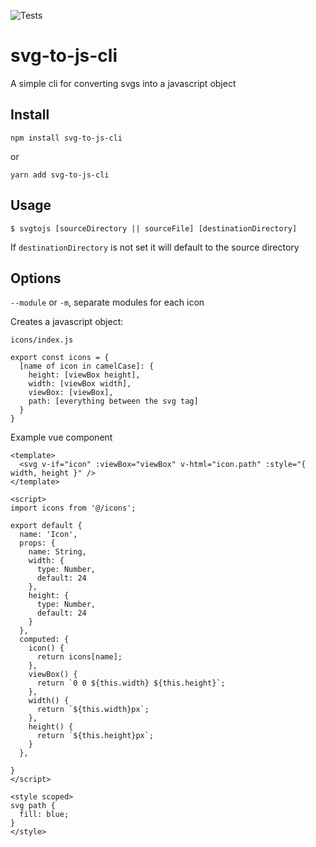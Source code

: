 ![Tests](https://github.com/sumcoding/svg-to-js-cli/workflows/Tests/badge.svg)

# svg-to-js-cli
A simple cli for converting svgs into a javascript object

## Install

`npm install svg-to-js-cli`

or

`yarn add svg-to-js-cli`

## Usage

```$ svgtojs [sourceDirectory || sourceFile] [destinationDirectory]```

If `destinationDirectory` is not set it will default to the source directory

## Options

`--module` or `-m`, separate modules for each icon


Creates a javascript object: 
```
icons/index.js
```

```
export const icons = {
  [name of icon in camelCase]: {
    height: [viewBox height],
    width: [viewBox width],
    viewBox: [viewBox],
    path: [everything between the svg tag]
  }
}
```

Example vue component
```
<template>
  <svg v-if="icon" :viewBox="viewBox" v-html="icon.path" :style="{ width, height }" />
</template>

<script>
import icons from '@/icons';

export default {
  name: 'Icon',
  props: {
    name: String,
    width: {
      type: Number,
      default: 24
    },
    height: {
      type: Number,
      default: 24
    }
  },
  computed: {
    icon() {
      return icons[name];
    },
    viewBox() {
      return `0 0 ${this.width} ${this.height}`;
    },
    width() {
      return `${this.width}px`;
    },
    height() {
      return `${this.height}px`;
    }
  },

}
</script>

<style scoped>
svg path {
  fill: blue;
}
</style>

```
